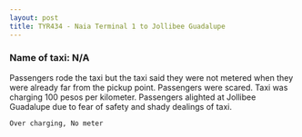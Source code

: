 ```yaml
---
layout: post
title: TYR434 - Naia Terminal 1 to Jollibee Guadalupe
---
```


### Name of taxi: N/A

Passengers rode the taxi but the taxi said they were not metered when they were already far from the pickup point. Passengers were scared. Taxi was charging 100 pesos per kilometer. Passengers alighted at Jollibee Guadalupe due to fear of safety and shady dealings of taxi.

```Over charging, No meter```
